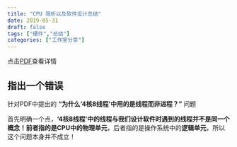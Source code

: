 ```yaml
---
title: "CPU 简析以及软件设计总结"
date: 2019-05-31
draft: false
tags: ["硬件","总结"]
categories: ["工作室分享"]
---
```

点击[PDF](https://cdn.coden.hk/c422/weekly-keynote/2019-5-31-yangjin/5.30工作室分享会.pdf)查看详情

## 指出一个错误

针对PDF中提出的 **“为什么‘4核8线程’中用的是线程而非进程？”** 问题

首先明确一个点，**‘4核8线程’中的线程与我们设计软件时遇到的线程并不是同一个概念！**前者指的是CPU中的**物理单元**，后者指的是操作系统中的**逻辑单元**，所以这个问题本身并不成立！